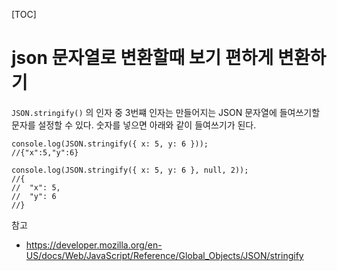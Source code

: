 [TOC]

# json 문자열로 변환할때 보기 편하게 변환하기



`JSON.stringify()` 의 인자 중 3번쨰 인자는 만들어지는 JSON 문자열에 들여쓰기할 문자를 설정할 수 있다. 숫자를 넣으면 아래와 같이 들여쓰기가 된다.


```
console.log(JSON.stringify({ x: 5, y: 6 }));
//{"x":5,"y":6}

console.log(JSON.stringify({ x: 5, y: 6 }, null, 2));
//{
//  "x": 5,
//  "y": 6
//}
```

참고
- https://developer.mozilla.org/en-US/docs/Web/JavaScript/Reference/Global_Objects/JSON/stringify

